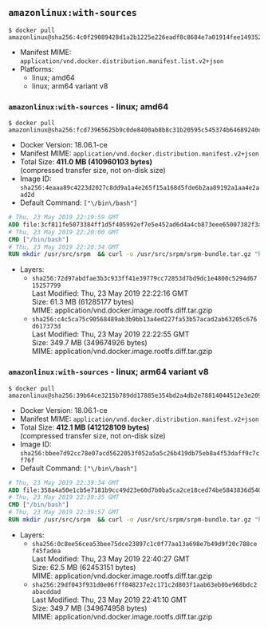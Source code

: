 ## `amazonlinux:with-sources`

```console
$ docker pull amazonlinux@sha256:4c0f29089428d1a2b1225e226eadf8c8684e7a01914fee149352b3c1fd26c983
```

-	Manifest MIME: `application/vnd.docker.distribution.manifest.list.v2+json`
-	Platforms:
	-	linux; amd64
	-	linux; arm64 variant v8

### `amazonlinux:with-sources` - linux; amd64

```console
$ docker pull amazonlinux@sha256:fcd73965625b9c0de8400ab8b8c31b20595c545374b64689240c4a2894e8ca58
```

-	Docker Version: 18.06.1-ce
-	Manifest MIME: `application/vnd.docker.distribution.manifest.v2+json`
-	Total Size: **411.0 MB (410960103 bytes)**  
	(compressed transfer size, not on-disk size)
-	Image ID: `sha256:4eaaa89c4223d2027c8dd9a1a4e265f15a168d5fde6b2aa89192a1aa4e2aad2d`
-	Default Command: `["\/bin\/bash"]`

```dockerfile
# Thu, 23 May 2019 22:19:59 GMT
ADD file:3cf811fe5073384ff1d5f405992ef7e5e452ad6d4a4cb873eee65007382f3a4a in / 
# Thu, 23 May 2019 22:20:00 GMT
CMD ["/bin/bash"]
# Thu, 23 May 2019 22:20:34 GMT
RUN mkdir /usr/src/srpm  && curl -o /usr/src/srpm/srpm-bundle.tar.gz "https://amazon-linux-docker-sources.s3-accelerate.amazonaws.com/srpm-bundle-ad69d19055549443625cfbf1bb083d60f6d5648578856ca22e3741eca92decbc.tar.gz"  && echo "5f117ceb75e376f975baa4c495e5cf2422c551fabd0f9262261e781daf550d95  /usr/src/srpm/srpm-bundle.tar.gz" | sha256sum -c -
```

-	Layers:
	-	`sha256:72d97abdfae3b3c933ff41e39779cc72853d7bd9dc1e4800c5294d6715257799`  
		Last Modified: Thu, 23 May 2019 22:22:16 GMT  
		Size: 61.3 MB (61285177 bytes)  
		MIME: application/vnd.docker.image.rootfs.diff.tar.gzip
	-	`sha256:c4c5ca75c90568489ab3b9bb13a4ed227fa53b57acad2ab63205c676d617373d`  
		Last Modified: Thu, 23 May 2019 22:22:55 GMT  
		Size: 349.7 MB (349674926 bytes)  
		MIME: application/vnd.docker.image.rootfs.diff.tar.gzip

### `amazonlinux:with-sources` - linux; arm64 variant v8

```console
$ docker pull amazonlinux@sha256:39b64ce3215b789dd17885e354bd2a4db2e78814044512e3e209b6a68e98c3af
```

-	Docker Version: 18.06.1-ce
-	Manifest MIME: `application/vnd.docker.distribution.manifest.v2+json`
-	Total Size: **412.1 MB (412128109 bytes)**  
	(compressed transfer size, not on-disk size)
-	Image ID: `sha256:bbee7d92cc78e07acd5622053f052a5a5c26b419db75eb8a4f53daff9c7cf76f`
-	Default Command: `["\/bin\/bash"]`

```dockerfile
# Thu, 23 May 2019 22:39:34 GMT
ADD file:358a4a50e1cb5e7181b9cc49d23e60d7b0ba5ca2ce18ced74be5843836d54004 in / 
# Thu, 23 May 2019 22:39:35 GMT
CMD ["/bin/bash"]
# Thu, 23 May 2019 22:39:57 GMT
RUN mkdir /usr/src/srpm  && curl -o /usr/src/srpm/srpm-bundle.tar.gz "https://amazon-linux-docker-sources.s3-accelerate.amazonaws.com/srpm-bundle-ad69d19055549443625cfbf1bb083d60f6d5648578856ca22e3741eca92decbc.tar.gz"  && echo "5f117ceb75e376f975baa4c495e5cf2422c551fabd0f9262261e781daf550d95  /usr/src/srpm/srpm-bundle.tar.gz" | sha256sum -c -
```

-	Layers:
	-	`sha256:0c8ee56cea53bee75dce23897c1c0f77aa13a698e7b49d9f20c788cef45fadea`  
		Last Modified: Thu, 23 May 2019 22:40:27 GMT  
		Size: 62.5 MB (62453151 bytes)  
		MIME: application/vnd.docker.image.rootfs.diff.tar.gzip
	-	`sha256:29df043f931d0e06fff848237e2c171c2d803f1aab63eb0be968bdc2abacddad`  
		Last Modified: Thu, 23 May 2019 22:41:10 GMT  
		Size: 349.7 MB (349674958 bytes)  
		MIME: application/vnd.docker.image.rootfs.diff.tar.gzip

